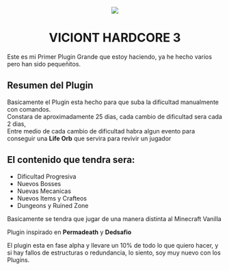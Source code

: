 <p align="center">
<img src="https://github.com/CrissyjuanxD/imagenes_ropositorios/blob/main/MINECRAFT%20VH3%20Titlle.png" />
</p>

<h1 align="center"> VICIONT HARDCORE 3 </h1>


Este es mi Primer Plugin Grande que estoy haciendo, ya he hecho varios pero han sido pequeñitos.

## Resumen del Plugin

Basicamente el Plugin esta hecho para que suba la dificultad manualmente con comandos. <br>
Constara de aproximadamente 25 dias, cada cambio de dificultad sera cada 2 dias, <br>
Entre medio de cada cambio de dificultad habra algun evento para conseguir una **Life Orb** que servira para revivir un jugador

## El contenido que tendra sera:

- Dificultad Progresiva
- Nuevos Bosses
- Nuevas Mecanicas
- Nuevos Items y Crafteos
- Dungeons y Ruined Zone

Basicamente se tendra que jugar de una manera distinta al Minecraft Vanilla

Plugin inspirado en **Permadeath** y **Dedsafio** 

El plugin esta en fase alpha y llevare un 10% de todo lo que quiero hacer, y si hay fallos de estructuras o redundancia, lo siento, soy muy nuevo con los Plugins.
